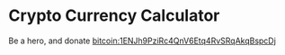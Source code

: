 Crypto Currency Calculator
==========================

Be a hero, and donate [bitcoin:1ENJh9PziRc4QnV6Etq4RvSRqAkqBspcDj](bitcoin:1ENJh9PziRc4QnV6Etq4RvSRqAkqBspcDj) 
